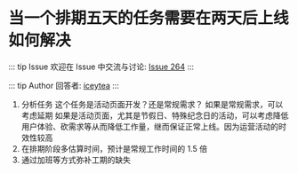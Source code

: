 # 当一个排期五天的任务需要在两天后上线如何解决



::: tip Issue 
 欢迎在 Issue 中交流与讨论: [Issue 264](https://github.com/shfshanyue/Daily-Question/issues/264) 
:::

::: tip Author 
回答者: [iceytea](https://github.com/iceytea) 
:::

1. 分析任务
这个任务是活动页面开发？还是常规需求？
如果是常规需求，可以考虑延期
如果是活动页面，尤其是节假日、特殊纪念日的活动，可以考虑降低用户体验、砍需求等从而降低工作量，继而保证正常上线。因为运营活动的时效性较高
2. 在排期阶段多估算时间，预计是常规工作时间的 1.5 倍
3. 通过加班等方式弥补工期的缺失